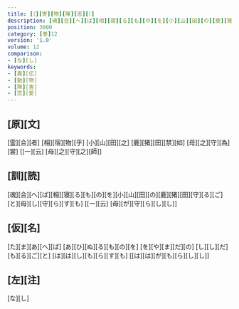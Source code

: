 ```yaml
---
title: [（][寄][物][陳][思][）]
description: [魂][合][へ][ば][相][寝][る][も][の][を][小][山][田][の][鹿][猪][田][守][る][ご][と][母][し][守][ら][す][も] [[一][云] [母][が][守][ら][し][し]]
position: 3000
category: [巻]12
version: '1.0'
volume: 12
comparison:
- [な][し]
keywords:
- [異][伝]
- [動][物]
- [障][害]
- [恋][愛]
---
```


## [原][文]

[霊][合][者] [相][宿][物][乎] [小][山][田][之] [鹿][猪][田][禁][如] [母][之][守][為][裳] [[一][云] [母][之][守][之][師]]

## [訓][読]

[魂][合][へ][ば][相][寝][る][も][の][を][小][山][田][の][鹿][猪][田][守][る][ご][と][母][し][守][ら][す][も] [[一][云] [母][が][守][ら][し][し]]

## [仮][名]

[た][ま][あ][へ][ば] [あ][ひ][ぬ][る][も][の][を] [を][や][ま][だ][の] [し][し][だ][も][る][ご][と] [は][は][し][も][ら][す][も] [[は][は][が][も][ら][し][し]]

## [左][注]

[な][し]
